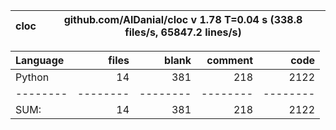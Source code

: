cloc|github.com/AlDanial/cloc v 1.78  T=0.04 s (338.8 files/s, 65847.2 lines/s)
--- | ---

Language|files|blank|comment|code
:-------|-------:|-------:|-------:|-------:
Python|14|381|218|2122
--------|--------|--------|--------|--------
SUM:|14|381|218|2122
